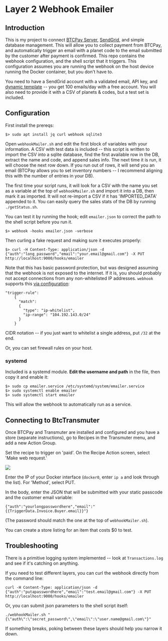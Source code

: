 # Layer 2 Webhook Emailer

## Introduction

This is my project to connect [BTCPay Server](https://github.com/btcpayserver/btcpayserver), [SendGrid](https://sendgrid.com/), and simple database management. This will allow you to collect payment from BTCPay, and automatically trigger an email with a planet code to the email submitted by the customer after payment is confirmed. This repo contains the webhook configuration, and the shell script that it triggers. This configuration assumes you are running the webhook on the host device running the Docker container, but you don't have to.

You need to have a SendGrid account with a validated email, API key, and [dynamic template](https://mc.sendgrid.com/dynamic-templates) -- you get 100 emails/day with a free account. You will also need to provide it with a CSV of planets & codes, but a test set is included.

## Configuration

First install the prereqs:

```
$> sudo apt install jq curl webhook sqlite3
```

Open `webhookMailer.sh` and edit the first block of variables with your information. A CSV with test data is included -- this script is written to import the CSV into a sqlite database, find the first available row in the DB, extract the name and code, and append sales info. The next time it is run, it will choose the next row down. If you run out of rows, it will send you an email (BTCPay allows you to set inventory numbers -- I recommend aligning this with the number of entries in your DB).

The first time your script runs, it will look for a CSV with the name you set as a variable at the top of `webhookMailer.sh` and import it into a DB, then mark it as imported. It will not re-import a CSV if it has 'IMPORTED_DATA' appended to it. You can easily query the sales stats of the DB by running `./getStatus.sh`. 

You can test it by running the hook; edit `emailer.json` to correct the path to the shell script before you run it.

```
$> webhook -hooks emailer.json -verbose
```

Then curling a fake request and making sure it executes properly:

```
$> curl -H Content-Type: application/json -d {"auth":"long_password","email":"your.email@gmail.com"} -X PUT http://localhost:9000/hooks/emailer
```

Note that this has basic password protection, but was designed assuming that the webhook is not exposed to the internet. If it is, you should probably not accept connections from any non-whitelisted IP addresses. `webhook` supports this [via configuration](https://github.com/adnanh/webhook/blob/master/docs/Hook-Examples.md#incoming-bitbucket-webhook):

```
"trigger-rule":
    {
      "match":
      {
        "type": "ip-whitelist",
        "ip-range": "104.192.143.0/24"
      }
    }
```

CIDR notation -- if you just want to whitelist a single address, put `/32` at the end. 

Or, you can set firewall rules on your host. 

### systemd

Included is a systemd module. **Edit the username and path** in the file, then copy it and enable it:

```
$> sudo cp emailer.service /etc/systemd/system/emailer.service
$> sudo systemctl enable emailer
$> sudo systemctl start emailer
```

This will allow the webhook to automatically run as a service.

## Connecting to BtcTransmuter

Once BTCPay and Transmuter are installed and configured and you have a store (separate instructions), go to Recipes in the Transmuter menu, and add a new Action Group. 

Set the recipe to trigger on 'paid'. On the Recipe Action screen, select 'Make web request.'

![](https://i.imgur.com/l74mWwX.png)

Enter the IP of your Docker interface (`docker0`, enter `ip a` and look through the list). For 'Method', select PUT. 

In the body, enter the JSON that will be submitted with your static passcode and the customer email variable:

```
{"auth":"yourlongpasswordhere","email":"{{TriggerData.Invoice.Buyer.email}}"}
```

(The password should match the one at the top of `webhookMailer.sh`).

You can create a store listing for an item that costs $0 to test.


## Troubleshooting

There is a primitive logging system implemented -- look at `Transactions.log` and see if it's catching on anything. 

If you need to test different layers, you can curl the webhook directly from the command line:

```
curl -H Content-Type: application/json -d {"auth":"putapasswordhere","email":"test.email@gmail.com"} -X PUT http://localhost:9000/hooks/emailer
```

Or, you can submit json parameters to the shell script itself:

```
./webhookMailer.sh "{\"auth\":\"secret_password\",\"email\":\"user.name@gmail.com\"}"
```

If something breaks, poking between these layers should help you narrow it down.
